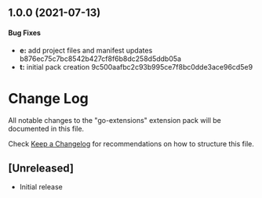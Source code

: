 <a name="1.0.0"></a>
## 1.0.0 (2021-07-13)


#### Bug Fixes

* **e:** add project files and manifest updates b876ec75c7bc8542b427cf8f6b8dc258d5ddb05a
* **t:** initial pack creation 9c500aafbc2c93b995ce7f8bc0dde3ace96cd5e9


# Change Log

All notable changes to the "go-extensions" extension pack will be documented in this file.

Check [Keep a Changelog](http://keepachangelog.com/) for recommendations on how to structure this file.

## [Unreleased]

- Initial release
